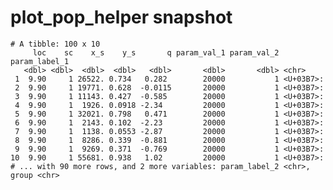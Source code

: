 # plot_pop_helper snapshot

    # A tibble: 100 x 10
         loc    sc    x_s    y_s       q param_val_1 param_val_2 param_label_1
       <dbl> <dbl>  <dbl>  <dbl>   <dbl>       <dbl>       <dbl> <chr>        
     1  9.90     1 26522. 0.734   0.282        20000           1 <U+03B7>:           
     2  9.90     1 19771. 0.628  -0.0115       20000           1 <U+03B7>:           
     3  9.90     1 11143. 0.427  -0.585        20000           1 <U+03B7>:           
     4  9.90     1  1926. 0.0918 -2.34         20000           1 <U+03B7>:           
     5  9.90     1 32021. 0.798   0.471        20000           1 <U+03B7>:           
     6  9.90     1  2143. 0.102  -2.23         20000           1 <U+03B7>:           
     7  9.90     1  1138. 0.0553 -2.87         20000           1 <U+03B7>:           
     8  9.90     1  8286. 0.339  -0.881        20000           1 <U+03B7>:           
     9  9.90     1  9269. 0.371  -0.769        20000           1 <U+03B7>:           
    10  9.90     1 55681. 0.938   1.02         20000           1 <U+03B7>:           
    # ... with 90 more rows, and 2 more variables: param_label_2 <chr>, group <chr>

